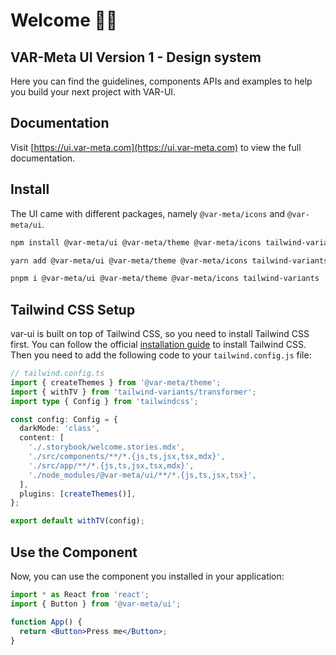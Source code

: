# Welcome 👋🏼

## VAR-Meta UI Version 1 - Design system

Here you can find the guidelines, components APIs and examples to help you build your next project with VAR-UI.

## Documentation

Visit [https://ui.var-meta.com](https://ui.var-meta.com) to view the full documentation.

## Install

The UI came with different packages, namely `@var-meta/icons` and `@var-meta/ui`.

```sh
npm install @var-meta/ui @var-meta/theme @var-meta/icons tailwind-variants
```

```sh
yarn add @var-meta/ui @var-meta/theme @var-meta/icons tailwind-variants
```

```sh
pnpm i @var-meta/ui @var-meta/theme @var-meta/icons tailwind-variants
```

## Tailwind CSS Setup

var-ui is built on top of Tailwind CSS, so you need to install Tailwind CSS first. You can follow the official
[installation guide](https://tailwindcss.com/docs/installation) to install Tailwind CSS. Then you need to add
the following code to your `tailwind.config.js` file:

```ts
// tailwind.config.ts
import { createThemes } from '@var-meta/theme';
import { withTV } from 'tailwind-variants/transformer';
import type { Config } from 'tailwindcss';

const config: Config = {
  darkMode: 'class',
  content: [
    './.storybook/welcome.stories.mdx',
    './src/components/**/*.{js,ts,jsx,tsx,mdx}',
    './src/app/**/*.{js,ts,jsx,tsx,mdx}',
    './node_modules/@var-meta/ui/**/*.{js,ts,jsx,tsx}',
  ],
  plugins: [createThemes()],
};

export default withTV(config);
```

## Use the Component

Now, you can use the component you installed in your application:

```jsx
import * as React from 'react';
import { Button } from '@var-meta/ui';

function App() {
  return <Button>Press me</Button>;
}
```
